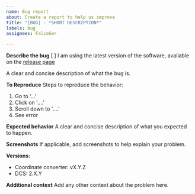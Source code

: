 ```yaml
---
name: Bug report
about: Create a report to help us improve
title: "[BUG] - *SHORT DESCRIPTION*"
labels: bug
assignees: FalcoGer

---
```


**Describe the bug**
[ ] I am using the latest version of the software, available on the [release page](https://github.com/FalcoGer/CoordinateConverter/releases/latest)

A clear and concise description of what the bug is.

**To Reproduce**
Steps to reproduce the behavior:
1. Go to '...'
2. Click on '....'
3. Scroll down to '....'
4. See error

**Expected behavior**
A clear and concise description of what you expected to happen.

**Screenshots**
If applicable, add screenshots to help explain your problem.

**Versions:**
- Coordinate converter: vX.Y.Z
- DCS: 2.X.Y

**Additional context**
Add any other context about the problem here.
